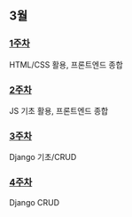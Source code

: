 ## 3월

### [1주차](https://github.com/Imseongjoo/TIL/tree/master/2023_03/Week_01)

HTML/CSS 활용, 프론트엔드 종합

### [2주차](https://github.com/Imseongjoo/TIL/tree/master/2023_03/Week_02)

JS 기초 활용, 프론트엔드 종합

### [3주차](https://github.com/Imseongjoo/TIL/tree/master/2023_03/Week_03)

Django 기초/CRUD

### [4주차](https://github.com/Imseongjoo/TIL/tree/master/2023_03/Week_04)

Django CRUD
